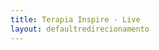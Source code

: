 ```yaml
---
title: Terapia Inspire - Live
layout: defaultredirecionamento
---
```

    
<meta http-equiv="refresh" content="1; URL='https://instagram.com/terapia_inspire/live'"/>
